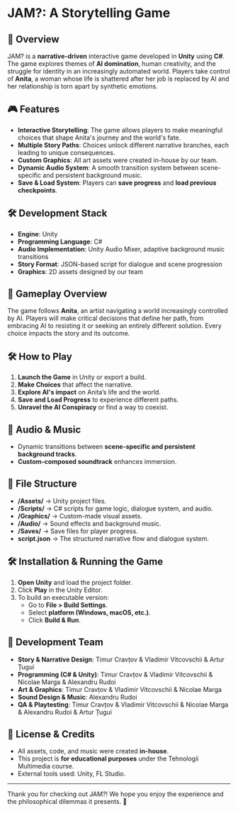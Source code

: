 # **JAM?: A Storytelling Game**

## **📌 Overview**
JAM? is a **narrative-driven** interactive game developed in **Unity** using **C#**. The game explores themes of **AI domination**, human creativity, and the struggle for identity in an increasingly automated world. Players take control of **Anita**, a woman whose life is shattered after her job is replaced by AI and her relationship is torn apart by synthetic emotions.

## **🎮 Features**
- **Interactive Storytelling**: The game allows players to make meaningful choices that shape Anita's journey and the world's fate.
- **Multiple Story Paths**: Choices unlock different narrative branches, each leading to unique consequences.
- **Custom Graphics**: All art assets were created in-house by our team.
- **Dynamic Audio System**: A smooth transition system between scene-specific and persistent background music.
- **Save & Load System**: Players can **save progress** and **load previous checkpoints**.

## **🛠️ Development Stack**
- **Engine**: Unity
- **Programming Language**: C#
- **Audio Implementation**: Unity Audio Mixer, adaptive background music transitions
- **Story Format**: JSON-based script for dialogue and scene progression
- **Graphics**: 2D assets designed by our team

## **📜 Gameplay Overview**
The game follows **Anita**, an artist navigating a world increasingly controlled by AI. Players will make critical decisions that define her path, from embracing AI to resisting it or seeking an entirely different solution. Every choice impacts the story and its outcome.

## **🛠️ How to Play**
1. **Launch the Game** in Unity or export a build.
2. **Make Choices** that affect the narrative.
3. **Explore AI's impact** on Anita’s life and the world.
4. **Save and Load Progress** to experience different paths.
5. **Unravel the AI Conspiracy** or find a way to coexist.

## **🎵 Audio & Music**
- Dynamic transitions between **scene-specific and persistent background tracks**.
- **Custom-composed soundtrack** enhances immersion.

## **📁 File Structure**
- **/Assets/** → Unity project files.
- **/Scripts/** → C# scripts for game logic, dialogue system, and audio.
- **/Graphics/** → Custom-made visual assets.
- **/Audio/** → Sound effects and background music.
- **/Saves/** → Save files for player progress.
- **script.json** → The structured narrative flow and dialogue system.

## **🛠️ Installation & Running the Game**
1. **Open Unity** and load the project folder.
2. Click **Play** in the Unity Editor.
3. To build an executable version:
   - Go to **File > Build Settings**.
   - Select **platform (Windows, macOS, etc.)**.
   - Click **Build & Run**.

## **👥 Development Team**
- **Story & Narrative Design**: Timur Cravțov & Vladimir Vitcovschii & Artur Țugui
- **Programming (C# & Unity)**: Timur Cravțov & Vladimir Vitcovschii & Nicolae Marga & Alexandru Rudoi
- **Art & Graphics**: Timur Cravțov & Vladimir Vitcovschii & Nicolae Marga
- **Sound Design & Music**: Alexandru Rudoi 
- **QA & Playtesting**: Timur Cravțov & Vladimir Vitcovschii & Nicolae Marga & Alexandru Rudoi & Artur Țugui

## **📝 License & Credits**
- All assets, code, and music were created **in-house**.
- This project is **for educational purposes** under the Tehnologii Multimedia course.
- External tools used: Unity, FL Studio.

---
Thank you for checking out JAM?! We hope you enjoy the experience and the philosophical dilemmas it presents. 🚀

